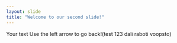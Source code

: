 ```yaml
---
layout: slide
title: "Welcome to our second slide!"
---
```

Your text
Use the left arrow to go back!(test 123 dali raboti voopsto)
